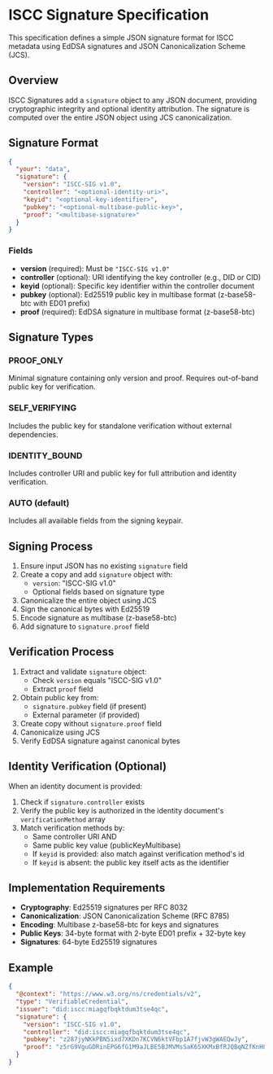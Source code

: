 # ISCC Signature Specification

This specification defines a simple JSON signature format for ISCC metadata using EdDSA signatures and JSON
Canonicalization Scheme (JCS).

## Overview

ISCC Signatures add a `signature` object to any JSON document, providing cryptographic integrity and optional
identity attribution. The signature is computed over the entire JSON object using JCS canonicalization.

## Signature Format

```json
{
  "your": "data",
  "signature": {
    "version": "ISCC-SIG v1.0",
    "controller": "<optional-identity-uri>",
    "keyid": "<optional-key-identifier>",
    "pubkey": "<optional-multibase-public-key>",
    "proof": "<multibase-signature>"
  }
}
```

### Fields

- **version** (required): Must be `"ISCC-SIG v1.0"`
- **controller** (optional): URI identifying the key controller (e.g., DID or CID)
- **keyid** (optional): Specific key identifier within the controller document
- **pubkey** (optional): Ed25519 public key in multibase format (z-base58-btc with ED01 prefix)
- **proof** (required): EdDSA signature in multibase format (z-base58-btc)

## Signature Types

### PROOF_ONLY

Minimal signature containing only version and proof. Requires out-of-band public key for verification.

### SELF_VERIFYING

Includes the public key for standalone verification without external dependencies.

### IDENTITY_BOUND

Includes controller URI and public key for full attribution and identity verification.

### AUTO (default)

Includes all available fields from the signing keypair.

## Signing Process

1. Ensure input JSON has no existing `signature` field
2. Create a copy and add `signature` object with:
   - `version`: "ISCC-SIG v1.0"
   - Optional fields based on signature type
3. Canonicalize the entire object using JCS
4. Sign the canonical bytes with Ed25519
5. Encode signature as multibase (z-base58-btc)
6. Add signature to `signature.proof` field

## Verification Process

1. Extract and validate `signature` object:
   - Check `version` equals "ISCC-SIG v1.0"
   - Extract `proof` field
2. Obtain public key from:
   - `signature.pubkey` field (if present)
   - External parameter (if provided)
3. Create copy without `signature.proof` field
4. Canonicalize using JCS
5. Verify EdDSA signature against canonical bytes

## Identity Verification (Optional)

When an identity document is provided:

1. Check if `signature.controller` exists
2. Verify the public key is authorized in the identity document's `verificationMethod` array
3. Match verification methods by:
   - Same controller URI AND
   - Same public key value (publicKeyMultibase)
   - If `keyid` is provided: also match against verification method's id
   - If `keyid` is absent: the public key itself acts as the identifier

## Implementation Requirements

- **Cryptography**: Ed25519 signatures per RFC 8032
- **Canonicalization**: JSON Canonicalization Scheme (RFC 8785)
- **Encoding**: Multibase z-base58-btc for keys and signatures
- **Public Keys**: 34-byte format with 2-byte ED01 prefix + 32-byte key
- **Signatures**: 64-byte Ed25519 signatures

## Example

```json
{
  "@context": "https://www.w3.org/ns/credentials/v2",
  "type": "VerifiableCredential",
  "issuer": "did:iscc:miagqfbqktdum3tse4qc",
  "signature": {
    "version": "ISCC-SIG v1.0",
    "controller": "did:iscc:miagqfbqktdum3tse4qc",
    "pubkey": "z287jyNKkPBN5ixd7XKDn7KCVN6ktVFbp1A7fjvW3gWAEQwJy",
    "proof": "z5rG9VguGDRinEPG6fG1M9aJLBE5BJMVMsSaK65XKMxBfRJQBqNZfKnH8tFDBtjJSkPBJvahPJUqDdDjmdEQJgWpQ"
  }
}
```
